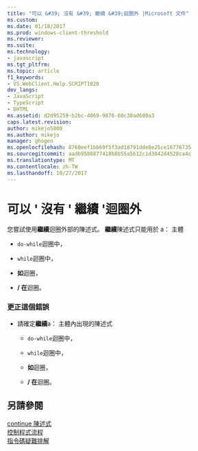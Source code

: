```yaml
---
title: "可以 &#39; 沒有 &#39; 繼續 &#39;迴圈外 |Microsoft 文件"
ms.custom: 
ms.date: 01/18/2017
ms.prod: windows-client-threshold
ms.reviewer: 
ms.suite: 
ms.technology:
- javascript
ms.tgt_pltfrm: 
ms.topic: article
f1_keywords:
- VS.WebClient.Help.SCRIPT1020
dev_langs:
- JavaScript
- TypeScript
- DHTML
ms.assetid: d2d95259-b2bc-4069-9876-60c30ad600a3
caps.latest.revision: 
author: mikejo5000
ms.author: mikejo
manager: ghogen
ms.openlocfilehash: 8760eef1bb69f5f3ad18791dde8e25ce16776735
ms.sourcegitcommit: aadb9588877418b8b55a5612c1d3842d4520ca4c
ms.translationtype: MT
ms.contentlocale: zh-TW
ms.lasthandoff: 10/27/2017
---
```

# <a name="can39t-have-39continue39-outside-of-loop"></a>可以 &#39; 沒有 &#39; 繼續 &#39;迴圈外
您嘗試使用**繼續**迴圈外部的陳述式。 **繼續**陳述式只能用於 a： 主體  
  
-   `do-while`迴圈中，  
  
-   `while`迴圈中，  
  
-   **如**迴圈，  
  
-   **/ 在**迴圈。  
  
### <a name="to-correct-this-error"></a>更正這個錯誤  
  
-   請確定**繼續**a： 主體內出現的陳述式  
  
    -   `do-while`迴圈中，  
  
    -   `while`迴圈中，  
  
    -   **如**迴圈，  
  
    -   **/ 在**迴圈。  
  
## <a name="see-also"></a>另請參閱  
 [continue 陳述式](../../javascript/reference/continue-statement-javascript.md)   
 [控制程式流程](../../javascript/controlling-program-flow-javascript.md)   
 [指令碼疑難排解](../../javascript/advanced/troubleshooting-your-scripts-javascript.md)